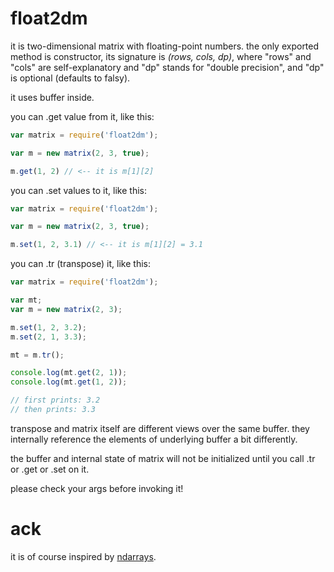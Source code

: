 float2dm
=============
it is two-dimensional matrix with floating-point numbers. the only exported method is constructor, its signature is _(rows, cols, dp)_, where "rows" and "cols" are self-explanatory and "dp" stands for "double precision", and "dp" is optional (defaults to falsy).

it uses buffer inside.

you can .get value from it, like this:
```javascript
var matrix = require('float2dm');

var m = new matrix(2, 3, true);

m.get(1, 2) // <-- it is m[1][2]
```

you can .set values to it, like this:
```javascript
var matrix = require('float2dm');

var m = new matrix(2, 3, true);

m.set(1, 2, 3.1) // <-- it is m[1][2] = 3.1
```

you can .tr (transpose) it, like this:

```javascript
var matrix = require('float2dm');

var mt;
var m = new matrix(2, 3);

m.set(1, 2, 3.2);
m.set(2, 1, 3.3);

mt = m.tr();

console.log(mt.get(2, 1));
console.log(mt.get(1, 2));

// first prints: 3.2
// then prints: 3.3
```

transpose and matrix itself are different views over the same buffer. they internally reference the elements of underlying buffer a bit differently.

the buffer and internal state of matrix will not be initialized until you call .tr or .get or .set on it.

please check your args before invoking it!


ack
========
it is of course inspired by [ndarrays](https://github.com/mikolalysenko/ndarray/).

